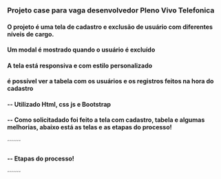 ### Projeto case para vaga desenvolvedor Pleno Vivo Telefonica

#### O projeto é uma tela de cadastro e exclusão de usuário com diferentes níveis de cargo.
#### Um modal é mostrado quando o usuário é excluído 
#### A tela está responsiva e com estilo personalizado
#### é possível ver a tabela com os usuários e os registros feitos na hora do cadastro

#### -- Utilizado Html, css js e Bootstrap

#### -- Como solicitadado foi feito a tela com cadastro, tabela e algumas melhorias, abaixo está as telas e as etapas do processo!


´´´´´´´
#### -- Etapas do processo!


´´´´´´´


